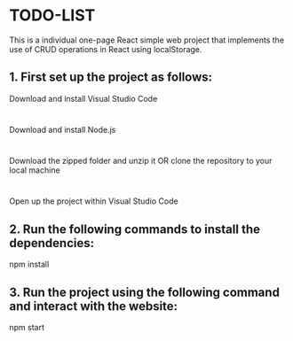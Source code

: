 # TODO-LIST
This is a individual one-page React simple web project that implements the use of CRUD operations in React using localStorage.

## 1. First set up the project as follows:
Download and install Visual Studio Code
#
Download and install Node.js
#
Download the zipped folder and unzip it OR clone the repository to your local machine
#
Open up the project within Visual Studio Code

## 2. Run the following commands to install the dependencies:
npm install

## 3. Run the project using the following command and interact with the website:
npm start